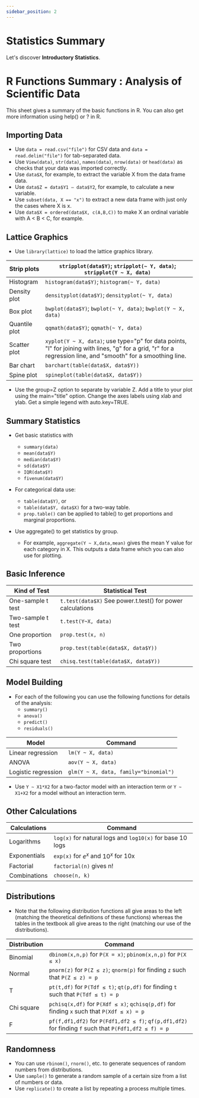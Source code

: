 ```yaml
---
sidebar_position: 2
---
```


# Statistics Summary

Let's discover **Introductory Statistics**.

# R Functions Summary : Analysis of Scientific Data
This sheet gives a summary of the basic functions in R. You can also get more information using help() or ? in R.  

## Importing Data
* Use `data = read.csv("file")` for CSV data and `data = read.delim("file")` for tab-separated data.
* Use `View(data)`, `str(data)`, `names(data)`, `nrow(data)` or `head(data)` as checks that your data was imported correctly.
* Use `data$X`, for example, to extract the variable X from the data frame data.
* Use `data$Z = data$Y1 – data$Y2`, for example, to calculate a new variable.
* Use `subset(data, X == "x")` to extract a new data frame with just only the cases where X is x.
* Use `data$X = ordered(data$X, c(A,B,C))` to make X an ordinal variable with A < B < C, for example.

## Lattice Graphics
* Use `library(lattice)` to load the lattice graphics library.  

| Strip plots | `stripplot(data$Y)`; `stripplot(~ Y, data)`; `stripplot(Y ~ X, data)` |
| ------------| -----------------------------------------------------------|
| Histogram |  `histogram(data$Y)`; `histogram(~ Y, data)` |
| Density plot | `densityplot(data$Y)`; `densityplot(~ Y, data)` |
| Box plot | `bwplot(data$Y)`; `bwplot(~ Y, data)`; `bwplot(Y ~ X, data)` | 
| Quantile plot | `qqmath(data$Y)`; `qqmath(~ Y, data)` | 
| Scatter plot | `xyplot(Y ~ X, data)`; use type="p" for data points, "l" for joining with lines, "g" for a grid, "r" for a regression line, and "smooth" for a smoothing line. |
| Bar chart | `barchart(table(data$X, data$Y))` |
| Spine plot | `spineplot(table(data$X, data$Y))` |  

* Use the group=Z option to separate by variable Z. Add a title to your plot using the main="title" option. Change the axes labels using xlab and ylab. Get a simple legend with auto.key=TRUE.  

## Summary Statistics
* Get basic statistics with 
    * `summary(data)`
    * `mean(data$Y)`
    * `median(data$Y)`
    * `sd(data$Y)`
    * `IQR(data$Y)` 
    * `fivenum(data$Y)`

* For categorical data use: 
    * `table(data$Y)`, or 
    * `table(data$Y, data$X)` for a two-way table. 
    * `prop.table()` can be applied to table() to get proportions and marginal proportions.  

* Use aggregate() to get statistics by group. 
    * For example, `aggregate(Y ~ X,data,mean)` gives the mean Y value for each category in X. This outputs a data frame which you can also use for plotting.  
 
## Basic Inference

| Kind of Test | Statistical Test |
| -------------| -----------------|
| One-sample t test | `t.test(data$X)` See power.t.test() for power calculations   |
| Two-sample t test | `t.test(Y~X, data)` |
| One proportion    | `prop.test(x, n)`   |
| Two proportions   | `prop.test(table(data$X, data$Y))`  |
| Chi square test   | `chisq.test(table(data$X, data$Y))` |  

## Model Building
* For each of the following you can use the following functions for details of the analysis: 
    * `summary()`
    * `anova()`
    * `predict()`
    * `residuals()`  

| Model | Command |
|-------|---------|
| Linear regression | `lm(Y ~ X, data)` |
| ANOVA | `aov(Y ~ X, data)` |
| Logistic regression | `glm(Y ~ X, data, family="binomial")` |  

* Use `Y ~ X1*X2` for a two-factor model with an interaction term or `Y ~ X1+X2` for a model without an interaction term.  

## Other Calculations

| Calculations | Command |
|--------------|---------|
| Logarithms | `log(x)` for natural logs and `log10(x)` for base 10 logs |
| Exponentials | `exp(x)` for $e^x$ and $10^x$ for 10x |
| Factorial | `factorial(n)` gives n! |
| Combinations | `choose(n, k)` | 

## Distributions
* Note that the following distribution functions all give areas to the left (matching the theoretical definitions of these functions) whereas the tables in the textbook all give areas to the right (matching our use of the distributions).  

| Distribution | Command |
|--------------|---------|
| Binomial | `dbinom(x,n,p)` for `P(X = x)`; `pbinom(x,n,p)` for `P(X ≤ x)` |
| Normal | `pnorm(z)` for `P(Z ≤ z)`; `qnorm(p)` for finding `z` such that `P(Z ≤ z) = p` |
| T | `pt(t,df)` for `P(Tdf ≤ t)`; `qt(p,df)` for finding `t` such that `P(Tdf ≤ t) = p` |
| Chi square | `pchisq(x,df)` for `P(Xdf ≤ x)`; `qchisq(p,df)` for finding `x` such that `P(Xdf ≤ x) = p` |
| F | `pf(f,df1,df2)` for `P(Fdf1,df2 ≤ f)`; `qf(p,df1,df2)` for finding `f` such that `P(Fdf1,df2 ≤ f) = p` |  


## Randomness
* You can use `rbinom()`, `rnorm()`, etc. to generate sequences of random numbers from distributions. 
* Use `sample()` to generate a random sample of a certain size from a list of numbers or data.
* Use `replicate()` to create a list by repeating a process multiple times.  


